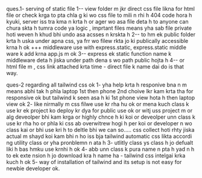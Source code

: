 ques.1- serving of static file
1-- view folder m jkr direct css file likna for html file or check krga to pta chla g ki wo css file to mili n rhi h 404 code hora h kyuki, server iss tra kma n krta h or ager wo asa file deta h to anyone can chura skta h tumra code ya logic , imprtant files means yha sab file private hoti weven h khud bhi undo asa acsses n krskta h
2-- to hm   ek public folder krta h uska under apna css, ya frr wo filew rkta jo ki publically accessible krna h ok +++ middleware use with express.static, express.static middle ware k add krna app.js  m ok 
3-- express ek static function name k middleware deta h jiska under path dena s wo path public hojta h
4-- or html file m , css link attached krta time  - direct file k name dai do  <link rel="stylesheet" href="global.css"> is that way.

ques-2 regarding all tailwind css ok
1- yha help krta h responive bna n m means abhi tak h phla laptop 1st then phone 2nd choive lkr kam krta tha for responsive ok but tailwind k seen asa h ki 1st phone view hota h then laptop view ok
2- like nirmally m css filwe use kr rha hu ok or mena kuch class k use kr ek project ko deploy kr dya for public use ok or witj uss project m or alg deveolper bhi kam krga or highly chnce h ki koi or deveolper unn class k use kr rha ho or phla ki css ab overwitrew hogi h per koi or developer n wo class kai or bhi use kri h to deltle bhi we can so..... css collect hoti rhty jiska actual m shayd koi kam bhi n ho iss bja tailwind automatic css likta accordi ng utility class or yha pronblemn n ata h 
3- utlitly class ys class h jo defualt liki h bas hmku use krnhi h ok
4- abb unn class k pura name n pta h yad n h to ek exte nsion h jo download kra h name ha - tailwind css intelgai krka kuch h ok
5- way of installation of tailwind and its setup is not easy for newbie developer ok.




